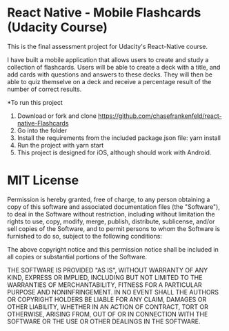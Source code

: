 # React Native - Mobile Flashcards (Udacity Course)

This is the final assessment project for Udacity's React-Native course.

I have built a mobile application that allows users to create and study a collection of flashcards. Users will be able to create a deck with a title, and add cards with questions and answers to these decks. They will then be able to quiz themselve on a deck and receive a percentage result of the number of correct results.

*To run this project

1. Download or fork and clone https://github.com/chasefrankenfeld/react-native-Flashcards
2. Go into the folder
3. Install the requirements from the included package.json file: yarn install
4. Run the project with yarn start
5. This project is designed for iOS, although should work with Android.

# MIT License

Permission is hereby granted, free of charge, to any person obtaining a copy
of this software and associated documentation files (the "Software"), to deal
in the Software without restriction, including without limitation the rights
to use, copy, modify, merge, publish, distribute, sublicense, and/or sell
copies of the Software, and to permit persons to whom the Software is
furnished to do so, subject to the following conditions:

The above copyright notice and this permission notice shall be included in all
copies or substantial portions of the Software.

THE SOFTWARE IS PROVIDED "AS IS", WITHOUT WARRANTY OF ANY KIND, EXPRESS OR
IMPLIED, INCLUDING BUT NOT LIMITED TO THE WARRANTIES OF MERCHANTABILITY,
FITNESS FOR A PARTICULAR PURPOSE AND NONINFRINGEMENT. IN NO EVENT SHALL THE
AUTHORS OR COPYRIGHT HOLDERS BE LIABLE FOR ANY CLAIM, DAMAGES OR OTHER
LIABILITY, WHETHER IN AN ACTION OF CONTRACT, TORT OR OTHERWISE, ARISING FROM,
OUT OF OR IN CONNECTION WITH THE SOFTWARE OR THE USE OR OTHER DEALINGS IN THE
SOFTWARE.
